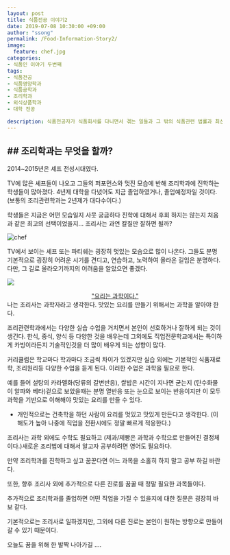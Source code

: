```yaml
---
layout: post
title: 식품전공 이야기2
date: 2019-07-08 10:30:00 +09:00
author: "ssong"
permalink: /Food-Information-Story2/
image:
  feature: chef.jpg
categories:
- 식품인 이야기 두번째
tags:
- 식품전공 
- 식품영양학과
- 식품공학과
- 조리학과
- 외식상품학과
- 대학 전공

description: 식품전공자가 식품회사를 다니면서 겪는 일들과 그 밖의 식품관련 법률과 최신 뉴스에 관한 블로그 입니다.
---
```


## ## 조리학과는 무엇을 할까?

2014~2015년은 셰프 전성시대였다. 

TV에 많은 셰프들이 나오고 그들의 퍼포먼스와 멋진 모습에 반해 조리학과에 진학하는 학생들이 많아졌다. 4년제 대학을 다녔어도 지금 졸업하였거나, 졸업예정자일 것이다.  (보통의 조리관련학과는 2년제가 대다수이다.)

학생들은 지금은 어떤 모습일지 사뭇 궁금하다 진학에 대해서 후회 하지는 않는지 처음과 같은 최고의 선택이었을지... 조리사는 과연 칼질만 잘하면 될까?

![chef](C:\Users\sese2\foodstory\img\article\food-story-image-2-1.jpg)



TV에서 보이는 셰프 또는 파티쉐는 굉장히 멋있는 모습으로 많이 나온다. 그들도 분명 기본적으로 굉장히 어려운 시기를 견디고, 연습하고, 노력하여 올라온 길임은 분명하다. 다만, 그 길로 올라오기까지의 어려움을 알았으면 좋겠다. 



![](C:\Users\sese2\foodstory\img\article\food-story-image-2-2.jpg)

<center><u>"요리는 과학이다."</u> </center>
나는 조리사는 과학자라고 생각한다.  맛있는 요리를 만들기 위해서는 과학을 알아야 한다. 

조리관련학과에서는 다양한 실습 수업을 거치면서 본인이 선호하거나 잘하게 되는 것이 생긴다. 한식, 중식, 양식 등 다양한 것을 배우는데 그외에도 직업전문학교에서는 특이하게 카빙이라든지 기술적인것을 더 많이 배우게 되는 성향이 많다. 

 커리큘럼은 학교마다 학과마다 조금씩 차이가 있겠지만 실습 외에는  기본적인 식품재료학, 조리원리등 다양한 수업을 듣게 된다. 이러한 수업은 과학을 필요로 한다. 

예를 들어 설탕의 카라멜화(당류의 갈변반응), 쌀밥은 시간이 지나면 굳는지 (탄수화물이 알파와 베타)겉으로 보았을때는 분명 열반응 또는 눈으로 보이는 반응이지만 이 모두 과학을 기반으로 이해해야 맛있는 요리를 만들 수 있다. 

* 개인적으로는 건축학을 하던 사람이 요리를 멋있고 맛있게 만든다고 생각한다. (이해도가 높아 나중에 직업을 전환시에도 정말 빠르게 적응한다.)

조리사는 과학 외에도 수학도 필요하고 (제과/제빵은 과학과 수학으로 만들어진 결정체이다.)새로운 조리법에 대해서 알고자 공부하려면 영어도 필요하다. 

만약 조리학과를 진학하고 싶고 꿈꾼다면 어느 과목을 소홀히 하지 말고 공부 하길 바란다. 

또한, 향후 조리사 외에 추가적으로 다른 진로를 꿈꿀 때 정말 필요한 과목들이다. 

추가적으로 조리학과를 졸업하면 어떤 직업을 가질 수 있을지에 대한 질문은 굉장히 바보 같다.

기본적으로는 조리사로 일하겠지만, 그외에 다른 진로는 본인이 원하는 방향으로 만들어 갈 수 있기 때문이다. 



오늘도 꿈을 위해 한 발짝 나아가길 ....

